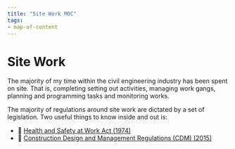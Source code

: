```yaml
---
title: "Site Work MOC"
tags: 
- map-of-content
---
```

# Site Work
The majority of my time within the civil engineering industry has been spent on site. That is, completing setting out activities, managing work gangs, planning and programming tasks and monitoring works. 

The majority of regulations around site work are dictated by a set of legislation. Two useful things to know inside and out is:

 - 👷 [Health and Safety at Work Act (1974)](notes/Health%20and%20Safety%20at%20Work%20Act%20(1974).md)
 - 📑 [Construction Design and Management Regulations (CDM) (2015)](notes/Construction%20Design%20and%20Management%20Regulations%20(CDM)%20(2015).md)









